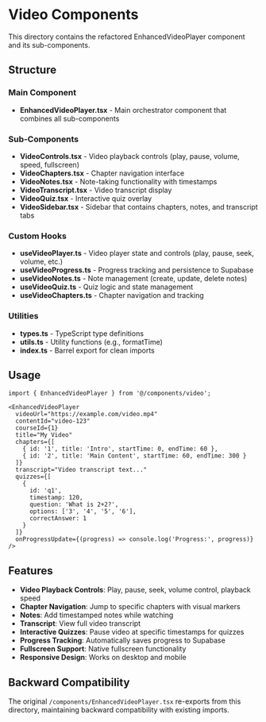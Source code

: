 # Video Components

This directory contains the refactored EnhancedVideoPlayer component and its sub-components.

## Structure

### Main Component
- **EnhancedVideoPlayer.tsx** - Main orchestrator component that combines all sub-components

### Sub-Components
- **VideoControls.tsx** - Video playback controls (play, pause, volume, speed, fullscreen)
- **VideoChapters.tsx** - Chapter navigation interface
- **VideoNotes.tsx** - Note-taking functionality with timestamps
- **VideoTranscript.tsx** - Video transcript display
- **VideoQuiz.tsx** - Interactive quiz overlay
- **VideoSidebar.tsx** - Sidebar that contains chapters, notes, and transcript tabs

### Custom Hooks
- **useVideoPlayer.ts** - Video player state and controls (play, pause, seek, volume, etc.)
- **useVideoProgress.ts** - Progress tracking and persistence to Supabase
- **useVideoNotes.ts** - Note management (create, update, delete notes)
- **useVideoQuiz.ts** - Quiz logic and state management
- **useVideoChapters.ts** - Chapter navigation and tracking

### Utilities
- **types.ts** - TypeScript type definitions
- **utils.ts** - Utility functions (e.g., formatTime)
- **index.ts** - Barrel export for clean imports

## Usage

```tsx
import { EnhancedVideoPlayer } from '@/components/video';

<EnhancedVideoPlayer
  videoUrl="https://example.com/video.mp4"
  contentId="video-123"
  courseId={1}
  title="My Video"
  chapters={[
    { id: '1', title: 'Intro', startTime: 0, endTime: 60 },
    { id: '2', title: 'Main Content', startTime: 60, endTime: 300 }
  ]}
  transcript="Video transcript text..."
  quizzes={[
    {
      id: 'q1',
      timestamp: 120,
      question: 'What is 2+2?',
      options: ['3', '4', '5', '6'],
      correctAnswer: 1
    }
  ]}
  onProgressUpdate={(progress) => console.log('Progress:', progress)}
/>
```

## Features

- **Video Playback Controls**: Play, pause, seek, volume control, playback speed
- **Chapter Navigation**: Jump to specific chapters with visual markers
- **Notes**: Add timestamped notes while watching
- **Transcript**: View full video transcript
- **Interactive Quizzes**: Pause video at specific timestamps for quizzes
- **Progress Tracking**: Automatically saves progress to Supabase
- **Fullscreen Support**: Native fullscreen functionality
- **Responsive Design**: Works on desktop and mobile

## Backward Compatibility

The original `/components/EnhancedVideoPlayer.tsx` re-exports from this directory, maintaining backward compatibility with existing imports.

